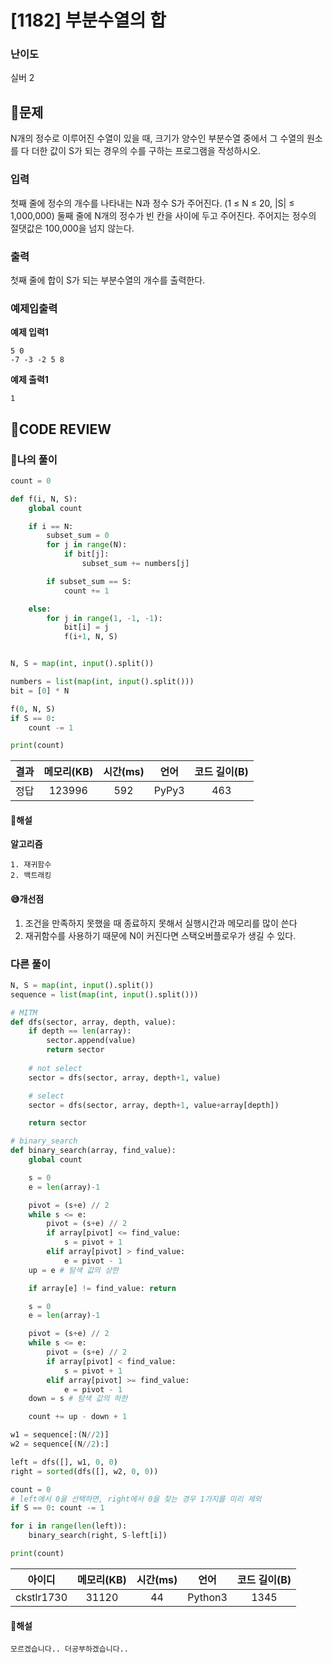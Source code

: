 # [1182] 부분수열의 합

### **난이도**
실버 2


## **📝문제**
N개의 정수로 이루어진 수열이 있을 때, 크기가 양수인 부분수열 중에서 그 수열의 원소를 다 더한 값이 S가 되는 경우의 수를 구하는 프로그램을 작성하시오.

### **입력**
첫째 줄에 정수의 개수를 나타내는 N과 정수 S가 주어진다. (1 ≤ N ≤ 20, |S| ≤ 1,000,000) 둘째 줄에 N개의 정수가 빈 칸을 사이에 두고 주어진다. 주어지는 정수의 절댓값은 100,000을 넘지 않는다.

### **출력**
첫째 줄에 합이 S가 되는 부분수열의 개수를 출력한다.

### **예제입출력**

**예제 입력1**

```
5 0
-7 -3 -2 5 8
```

**예제 출력1**

```
1
```


## **🧐CODE REVIEW**

### **🧾나의 풀이**

```python
count = 0

def f(i, N, S):
    global count

    if i == N:
        subset_sum = 0
        for j in range(N):
            if bit[j]:
                subset_sum += numbers[j]

        if subset_sum == S:
            count += 1

    else:
        for j in range(1, -1, -1):
            bit[i] = j
            f(i+1, N, S)


N, S = map(int, input().split())

numbers = list(map(int, input().split()))
bit = [0] * N

f(0, N, S)
if S == 0:
    count -= 1

print(count)
```

결과	| 메모리(KB) |	시간(ms) |	언어 |	코드 길이(B)
:----:|:-----:|:-----:|:-----:|:--------:
정답|123996|592|PyPy3|463
#### **📝해설**

**알고리즘**
```
1. 재귀함수
2. 백트래킹
```

#### **😅개선점**

1. 조건을 만족하지 못했을 때 종료하지 못해서 실행시간과 메모리를 많이 쓴다
2. 재귀함수를 사용하기 때문에 N이 커진다면 스택오버플로우가 생길 수 있다.


### **다른 풀이**

```python
N, S = map(int, input().split())
sequence = list(map(int, input().split()))

# MITM
def dfs(sector, array, depth, value):
    if depth == len(array):
        sector.append(value)
        return sector
    
    # not select
    sector = dfs(sector, array, depth+1, value)

    # select
    sector = dfs(sector, array, depth+1, value+array[depth])

    return sector

# binary_search
def binary_search(array, find_value):
    global count

    s = 0
    e = len(array)-1

    pivot = (s+e) // 2
    while s <= e:
        pivot = (s+e) // 2
        if array[pivot] <= find_value:
            s = pivot + 1
        elif array[pivot] > find_value:
            e = pivot - 1
    up = e # 탐색 값의 상한

    if array[e] != find_value: return

    s = 0
    e = len(array)-1

    pivot = (s+e) // 2
    while s <= e:
        pivot = (s+e) // 2
        if array[pivot] < find_value:
            s = pivot + 1
        elif array[pivot] >= find_value:
            e = pivot - 1
    down = s # 탐색 값의 하한

    count += up - down + 1

w1 = sequence[:(N//2)]
w2 = sequence[(N//2):]

left = dfs([], w1, 0, 0)
right = sorted(dfs([], w2, 0, 0))

count = 0 
# left에서 0을 선택하면, right에서 0을 찾는 경우 1가지를 미리 제외
if S == 0: count -= 1

for i in range(len(left)): 
    binary_search(right, S-left[i])

print(count)
```

아이디 | 메모리(KB) |	시간(ms) |	언어 |	코드 길이(B) 
:-----:|:-----:|:-----:|:----:|:--------:
ckstlr1730|31120|44|Python3|1345
#### **📝해설**

```
모르겠습니다.. 더공부하겠습니다..
```